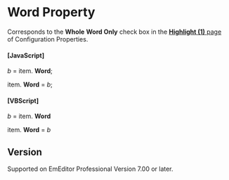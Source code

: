 # Word Property

Corresponds to the **Whole**
**Word Only** check box in the
[**Highlight (1)** page](../../dlg/properties/highlight1/index) of Configuration Properties.

#### \[JavaScript\]

_b_ =
item. **Word**;

item. **Word** = _b_;

#### \[VBScript\]

_b_ =
item. **Word**

item. **Word** = _b_

## Version

Supported on EmEditor Professional Version 7.00 or later.